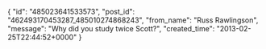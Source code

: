  {
   "id": "485023641533573",
   "post_id": "462493170453287_485010274868243",
   "from_name": "Russ Rawlingson",
   "message": "Why did you study twice Scott?",
   "created_time": "2013-02-25T22:44:52+0000"
 }
